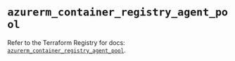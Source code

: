 # `azurerm_container_registry_agent_pool`

Refer to the Terraform Registry for docs: [`azurerm_container_registry_agent_pool`](https://registry.terraform.io/providers/hashicorp/azurerm/4.27.0/docs/resources/container_registry_agent_pool).
